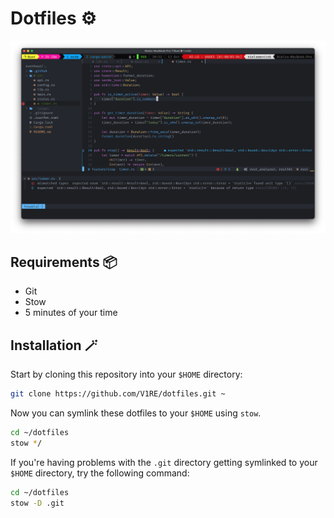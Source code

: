 # Dotfiles ⚙️

![Dotfiles in action](./dots.png)

## Requirements 📦
  - Git
  - Stow
  - 5 minutes of your time

## Installation 🪄

Start by cloning this repository into your `$HOME` directory:

```bash
git clone https://github.com/V1RE/dotfiles.git ~
```

Now you can symlink these dotfiles to your `$HOME` using `stow`.

```bash
cd ~/dotfiles
stow */
```

If you're having problems with the `.git` directory getting symlinked to your
`$HOME` directory, try the following command:

```bash
cd ~/dotfiles
stow -D .git
```
